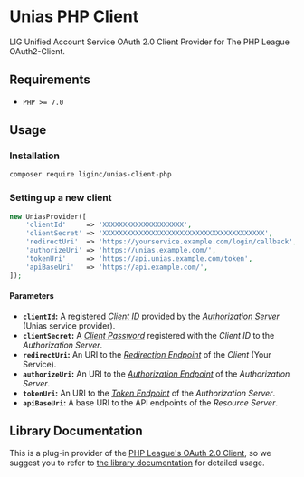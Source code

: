 # Unias PHP Client

LIG Unified Account Service OAuth 2.0 Client Provider for The PHP League OAuth2-Client.

## Requirements

- `PHP >= 7.0`

## Usage
### Installation

```sh
composer require liginc/unias-client-php
```

### Setting up a new client

```php
new UniasProvider([
    'clientId'     => 'XXXXXXXXXXXXXXXXXXXX',
    'clientSecret' => 'XXXXXXXXXXXXXXXXXXXXXXXXXXXXXXXXXXXXXXXX',
    'redirectUri'  => 'https://yourservice.example.com/login/callback',
    'authorizeUri' => 'https://unias.example.com/',
    'tokenUri'     => 'https://api.unias.example.com/token',
    'apiBaseUri'   => 'https://api.example.com/',
]);
```

#### Parameters

- **`clientId`:** A registered [*Client ID*](https://tools.ietf.org/html/rfc6749#section-2.2) provided by the [*Authorization Server*](https://tools.ietf.org/html/rfc6749#section-1.1) (Unias service provider).
- **`clientSecret`:** A [*Client Password*](https://tools.ietf.org/html/rfc6749#section-2.3.1) registered with the *Client ID* to the *Authorization Server*.
- **`redirectUri`:** An URI to the [*Redirection Endpoint*](https://tools.ietf.org/html/rfc6749#section-3.1.2) of the *Client* (Your Service).
- **`authorizeUri`:** An URI to the [*Authorization Endpoint*](https://tools.ietf.org/html/rfc6749#section-3.1) of the *Authorization Server*.
- **`tokenUri`:** An URI to the [*Token Endpoint*](https://tools.ietf.org/html/rfc6749#section-3.2) of the *Authorization Server*.
- **`apiBaseUri`:** A base URI to the API endpoints of the *Resource Server*.

## Library Documentation

This is a plug-in provider of the [PHP League's OAuth 2.0 Client](https://github.com/thephpleague/oauth2-client), so we suggest you to refer to [the library documentation](https://github.com/thephpleague/oauth2-client/blob/master/README.md#usage) for detailed usage.
